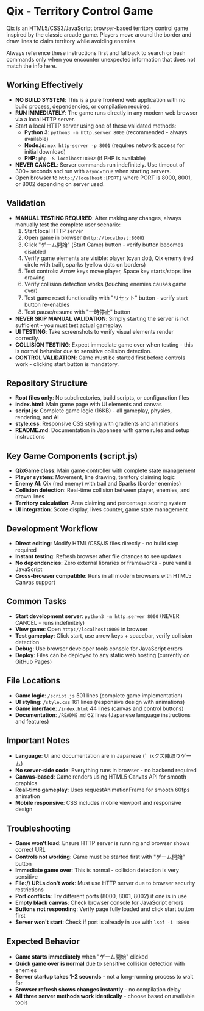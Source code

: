 # Qix - Territory Control Game
Qix is an HTML5/CSS3/JavaScript browser-based territory control game inspired by the classic arcade game. Players move around the border and draw lines to claim territory while avoiding enemies.

Always reference these instructions first and fallback to search or bash commands only when you encounter unexpected information that does not match the info here.

## Working Effectively
- **NO BUILD SYSTEM**: This is a pure frontend web application with no build process, dependencies, or compilation required.
- **RUN IMMEDIATELY**: The game runs directly in any modern web browser via a local HTTP server.
- Start a local HTTP server using one of these validated methods:
  - **Python 3**: `python3 -m http.server 8000` (recommended - always available)
  - **Node.js**: `npx http-server -p 8001` (requires network access for initial download)
  - **PHP**: `php -S localhost:8002` (if PHP is available)
- **NEVER CANCEL**: Server commands run indefinitely. Use timeout of 300+ seconds and run with `async=true` when starting servers.
- Open browser to `http://localhost:[PORT]` where PORT is 8000, 8001, or 8002 depending on server used.

## Validation
- **MANUAL TESTING REQUIRED**: After making any changes, always manually test the complete user scenario:
  1. Start local HTTP server
  2. Open game in browser (`http://localhost:8000`)
  3. Click "ゲーム開始" (Start Game) button - verify button becomes disabled
  4. Verify game elements are visible: player (cyan dot), Qix enemy (red circle with trail), sparks (yellow dots on borders)
  5. Test controls: Arrow keys move player, Space key starts/stops line drawing
  6. Verify collision detection works (touching enemies causes game over)
  7. Test game reset functionality with "リセット" button - verify start button re-enables
  8. Test pause/resume with "一時停止" button
- **NEVER SKIP MANUAL VALIDATION**: Simply starting the server is not sufficient - you must test actual gameplay.
- **UI TESTING**: Take screenshots to verify visual elements render correctly.
- **COLLISION TESTING**: Expect immediate game over when testing - this is normal behavior due to sensitive collision detection.
- **CONTROL VALIDATION**: Game must be started first before controls work - clicking start button is mandatory.

## Repository Structure
- **Root files only**: No subdirectories, build scripts, or configuration files
- **index.html**: Main game page with UI elements and canvas
- **script.js**: Complete game logic (16KB) - all gameplay, physics, rendering, and AI
- **style.css**: Responsive CSS styling with gradients and animations
- **README.md**: Documentation in Japanese with game rules and setup instructions

## Key Game Components (script.js)
- **QixGame class**: Main game controller with complete state management
- **Player system**: Movement, line drawing, territory claiming logic
- **Enemy AI**: Qix (red enemy) with trail and Sparks (border enemies)
- **Collision detection**: Real-time collision between player, enemies, and drawn lines
- **Territory calculation**: Area claiming and percentage scoring system
- **UI integration**: Score display, lives counter, game state management

## Development Workflow
- **Direct editing**: Modify HTML/CSS/JS files directly - no build step required
- **Instant testing**: Refresh browser after file changes to see updates
- **No dependencies**: Zero external libraries or frameworks - pure vanilla JavaScript
- **Cross-browser compatible**: Runs in all modern browsers with HTML5 Canvas support

## Common Tasks
- **Start development server**: `python3 -m http.server 8000` (NEVER CANCEL - runs indefinitely)
- **View game**: Open `http://localhost:8000` in browser
- **Test gameplay**: Click start, use arrow keys + spacebar, verify collision detection
- **Debug**: Use browser developer tools console for JavaScript errors
- **Deploy**: Files can be deployed to any static web hosting (currently on GitHub Pages)

## File Locations
- **Game logic**: `/script.js` 501 lines (complete game implementation)
- **UI styling**: `/style.css` 161 lines (responsive design with animations)
- **Game interface**: `/index.html` 44 lines (canvas and control buttons)
- **Documentation**: `/README.md` 62 lines (Japanese language instructions and features)

## Important Notes
- **Language**: UI and documentation are in Japanese (゛ixクズ陣取りゲーム)
- **No server-side code**: Everything runs in browser - no backend required
- **Canvas-based**: Game renders using HTML5 Canvas API for smooth graphics
- **Real-time gameplay**: Uses requestAnimationFrame for smooth 60fps animation
- **Mobile responsive**: CSS includes mobile viewport and responsive design

## Troubleshooting
- **Game won't load**: Ensure HTTP server is running and browser shows correct URL
- **Controls not working**: Game must be started first with "ゲーム開始" button
- **Immediate game over**: This is normal - collision detection is very sensitive
- **File:// URLs don't work**: Must use HTTP server due to browser security restrictions
- **Port conflicts**: Try different ports (8000, 8001, 8002) if one is in use
- **Empty black canvas**: Check browser console for JavaScript errors
- **Buttons not responding**: Verify page fully loaded and click start button first
- **Server won't start**: Check if port is already in use with `lsof -i :8000`

## Expected Behavior
- **Game starts immediately** when "ゲーム開始" clicked
- **Quick game over is normal** due to sensitive collision detection with enemies
- **Server startup takes 1-2 seconds** - not a long-running process to wait for
- **Browser refresh shows changes instantly** - no compilation delay
- **All three server methods work identically** - choose based on available tools